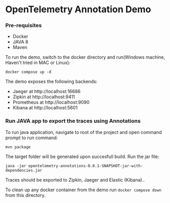 # OpenTelemetry Annotation Demo

### Pre-requisites

- Docker
- JAVA 8
- Maven

To run the demo, switch to the docker directory and run(Windows machine, Haven't tried in MAC or Linux):

```shell
docker compose up -d
```

The demo exposes the following backends:

- Jaeger at http://localhost:16686
- Zipkin at http://localhost:9411
- Prometheus at http://localhost:9090
- Kibana at http://localhost:5601

### Run JAVA app to export the traces using Annotations

To run java application, navigate to root of the project and open command prompt to run command:

```shell
mvn package
```

The target folder will be generated upon succesfull build. Run the jar file:

```shell
java -jar opentelemetry-annotations-0.0.1-SNAPSHOT-jar-with-dependencies.jar
```

Traces should be exported to Zipkin, Jaeger and Elastic (Kibana)..

To clean up any docker container from the demo run `docker compose down` from 
this directory.